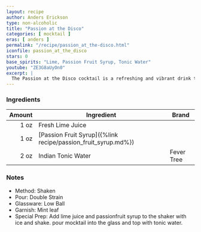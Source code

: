 ```yaml
---
layout: recipe
author: Anders Erickson
type: non-alcoholic
title: "Passion at the Disco"
categories: [ mocktail ]
eras: [ anders ]
permalink: "/recipe/passion_at_the-disco.html"
iconfile: passion_at_the_disco
stars: 0
base_spirits: "Lime, Passion Fruit Syrup, Tonic Water"
youtube: "ZE3G8aUyOn0"
excerpt: |
  The Passion at the Disco cocktail is a refreshing and vibrant drink that combines the tropical flavors of passion fruit with the bright citrus notes of lime.
---
```


### Ingredients

| Amount | Ingredient                                                    | Brand      |
| -----: | ------------------------------------------------------------- | ---------- |
|   1 oz | Fresh Lime Juice                                              |
|   1 oz | [Passion Fruit Syrup]({%link recipe/passion_fruit_syrup.md%}) |
|   2 oz | Indian Tonic Water                                            | Fever Tree |

### Notes

- Method: Shaken
- Pour: Double Strain
- Glassware: Low Ball
- Garnish: Mint leaf
- Special Prep: Add lime juice and passionfruit syrup to the shaker with ice and shake. pour mocktail into the glass and top with tonic water.
